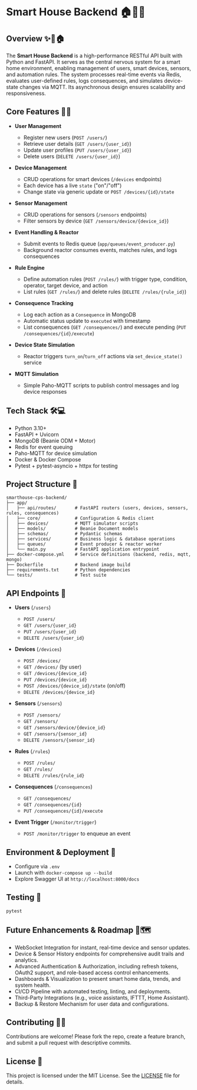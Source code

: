 # Smart House Backend 🏠🔌💡

## Overview ✨📡🏠
The **Smart House Backend** is a high-performance RESTful API built with Python and FastAPI. It serves as the central nervous system for a smart home environment, enabling management of users, smart devices, sensors, and automation rules. The system processes real-time events via Redis, evaluates user-defined rules, logs consequences, and simulates device-state changes via MQTT. Its asynchronous design ensures scalability and responsiveness.

## Core Features 🚀🌟
-   **User Management**
    -   Register new users (`POST /users/`)
    -   Retrieve user details (`GET /users/{user_id}`)
    -   Update user profiles (`PUT /users/{user_id}`)
    -   Delete users (`DELETE /users/{user_id}`)

-   **Device Management**
    -   CRUD operations for smart devices (`/devices` endpoints)
    -   Each device has a live `state` ("on"/"off")
    -   Change state via generic update or `POST /devices/{id}/state`

-   **Sensor Management**
    -   CRUD operations for sensors (`/sensors` endpoints)
    -   Filter sensors by device (`GET /sensors/device/{device_id}`)

-   **Event Handling & Reactor**
    -   Submit events to Redis queue (`app/queues/event_producer.py`)
    -   Background reactor consumes events, matches rules, and logs consequences

-   **Rule Engine**
    -   Define automation rules (`POST /rules/`) with trigger type, condition, operator, target device, and action
    -   List rules (`GET /rules/`) and delete rules (`DELETE /rules/{rule_id}`)

-   **Consequence Tracking**
    -   Log each action as a `Consequence` in MongoDB
    -   Automatic status update to `executed` with timestamp
    -   List consequences (`GET /consequences/`) and execute pending (`PUT /consequences/{id}/execute`)

-   **Device State Simulation**
    -   Reactor triggers `turn_on`/`turn_off` actions via `set_device_state()` service

-   **MQTT Simulation**
    -   Simple Paho-MQTT scripts to publish control messages and log device responses

## Tech Stack 🛠️💻
-   Python 3.10+
-   FastAPI + Uvicorn
-   MongoDB (Beanie ODM + Motor)
-   Redis for event queuing
-   Paho-MQTT for device simulation
-   Docker & Docker Compose
-   Pytest + pytest-asyncio + httpx for testing

## Project Structure 📂
```
smarthouse-cps-backend/
├── app/
│   ├── api/routes/       # FastAPI routers (users, devices, sensors, rules, consequences)
│   ├── core/             # Configuration & Redis client
│   ├── devices/          # MQTT simulator scripts
│   ├── models/           # Beanie Document models
│   ├── schemas/          # Pydantic schemas
│   ├── services/         # Business logic & database operations
│   ├── queues/           # Event producer & reactor worker
│   └── main.py           # FastAPI application entrypoint
├── docker-compose.yml    # Service definitions (backend, redis, mqtt, mongo)
├── Dockerfile            # Backend image build
├── requirements.txt      # Python dependencies
└── tests/                # Test suite
```

## API Endpoints 📡
-   **Users** (`/users`)
    -   `POST /users/`
    -   `GET /users/{user_id}`
    -   `PUT /users/{user_id}`
    -   `DELETE /users/{user_id}`

-   **Devices** (`/devices`)
    -   `POST /devices/`
    -   `GET /devices/` (by user)
    -   `GET /devices/{device_id}`
    -   `PUT /devices/{device_id}`
    -   `POST /devices/{device_id}/state` (on/off)
    -   `DELETE /devices/{device_id}`

-   **Sensors** (`/sensors`)
    -   `POST /sensors/`
    -   `GET /sensors/`
    -   `GET /sensors/device/{device_id}`
    -   `GET /sensors/{sensor_id}`
    -   `DELETE /sensors/{sensor_id}`

-   **Rules** (`/rules`)
    -   `POST /rules/`
    -   `GET /rules/`
    -   `DELETE /rules/{rule_id}`

-   **Consequences** (`/consequences`)
    -   `GET /consequences/`
    -   `GET /consequences/{id}`
    -   `PUT /consequences/{id}/execute`

-   **Event Trigger** (`/monitor/trigger`)
    -   `POST /monitor/trigger` to enqueue an event

## Environment & Deployment 🚀
-   Configure via `.env`
-   Launch with `docker-compose up --build`
-   Explore Swagger UI at `http://localhost:8000/docs`

## Testing 🧪
```bash
pytest
```

## Future Enhancements & Roadmap 🔮🗺️
-   WebSocket Integration for instant, real-time device and sensor updates.
-   Device & Sensor History endpoints for comprehensive audit trails and analytics.
-   Advanced Authentication & Authorization, including refresh tokens, OAuth2 support, and role-based access control enhancements.
-   Dashboards & Visualization to present smart home data, trends, and system health.
-   CI/CD Pipeline with automated testing, linting, and deployments.
-   Third-Party Integrations (e.g., voice assistants, IFTTT, Home Assistant).
-   Backup & Restore Mechanism for user data and configurations.

## Contributing 🤝📝
Contributions are welcome! Please fork the repo, create a feature branch, and submit a pull request with descriptive commits.

## License 📜
This project is licensed under the MIT License. See the [LICENSE](LICENSE) file for details.
